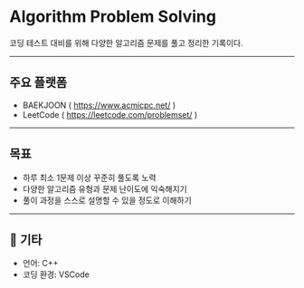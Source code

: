# Algorithm Problem Solving

코딩 테스트 대비를 위해 다양한 알고리즘 문제를 풀고 정리한 기록이다.

---

## 주요 플랫폼
- BAEKJOON ( https://www.acmicpc.net/ )
- LeetCode ( https://leetcode.com/problemset/ )

---

## 목표

- 하루 최소 1문제 이상 꾸준히 풀도록 노력
- 다양한 알고리즘 유형과 문제 난이도에 익숙해지기 
- 풀이 과정을 스스로 설명할 수 있을 정도로 이해하기 

---

## 🔗 기타

- 언어: C++
- 코딩 환경: VSCode
